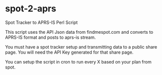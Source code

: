 spot-2-aprs
===========

Spot Tracker to APRS-IS Perl Script


This script uses the API Json data from findmespot.com and converts to APRS-IS format and posts to aprs-is stream.

You must have a spot tracker setup and transmitting data to a public share page.  You will need the API Key generated for that share page.

You can setup the script in cron to run every X based on your plan from spot.